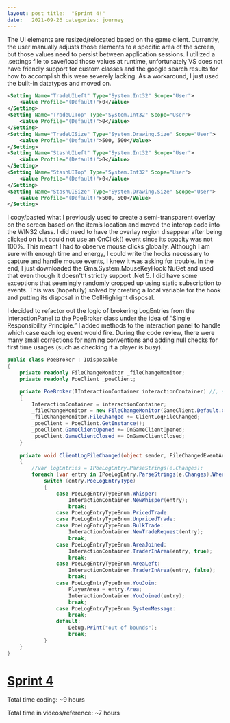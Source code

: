 ```yaml
---
layout: post title:  "Sprint 4!"
date:   2021-09-26 categories: journey
---
```

The UI elements are resized/relocated based on the game client. Currently, the user manually adjusts those elements to a
specific area of the screen, but those values need to persist between application sessions. I utilized a .settings file
to save/load those values at runtime, unfortunately VS does not have friendly support for custom classes and the google
search results for how to accomplish this were severely lacking. As a workaround, I just used the built-in datatypes and
moved on.

~~~ xml
<Setting Name="TradeUILeft" Type="System.Int32" Scope="User">
    <Value Profile="(Default)">0</Value>
</Setting>
<Setting Name="TradeUITop" Type="System.Int32" Scope="User">
    <Value Profile="(Default)">0</Value>
</Setting>
<Setting Name="TradeUISize" Type="System.Drawing.Size" Scope="User">
    <Value Profile="(Default)">500, 500</Value>
</Setting>
<Setting Name="StashUILeft" Type="System.Int32" Scope="User">
    <Value Profile="(Default)">0</Value>
</Setting>
<Setting Name="StashUITop" Type="System.Int32" Scope="User">
    <Value Profile="(Default)">0</Value>
</Setting>
<Setting Name="StashUISize" Type="System.Drawing.Size" Scope="User">
    <Value Profile="(Default)">500, 500</Value>
</Setting>
~~~

I copy/pasted what I previously used to create a semi-transparent overlay on the screen based on the item’s location and
moved the interop code into the WIN32 class. I did need to have the overlay region disappear after being clicked on but
could not use an OnClick() event since its opacity was not 100%. This meant I had to observe mouse clicks globally.
Although I am sure with enough time and energy, I could write the hooks necessary to capture and handle mouse events, I
knew it was asking for trouble. In the end, I just downloaded the Gma.System.MouseKeyHook NuGet and used that even
though it doesn't’t strictly support .Net 5. I did have some exceptions that seemingly randomly cropped up using static
subscription to events. This was (hopefully) solved by creating a local variable for the hook and putting its disposal
in the CellHighlight disposal.

I decided to refactor out the logic of brokering LogEntries from the InteractionPanel to the PoeBroker class under the
idea of “Single Responsibility Principle.” I added methods to the interaction panel to handle which case each log event
would fire. During the code review, there were many small corrections for naming conventions and adding null checks for
first time usages (such as checking if a player is busy).

~~~ csharp
public class PoeBroker : IDisposable
{
    private readonly FileChangeMonitor _fileChangeMonitor;
    private readonly PoeClient _poeClient;

    private PoeBroker(IInteractionContainer interactionContainer) //, string clientLogPath = POEPATH)
    {
        InteractionContainer = interactionContainer;
        _fileChangeMonitor = new FileChangeMonitor(GameClient.Default.ClientLogPath);
        _fileChangeMonitor.FileChanged += ClientLogFileChanged;
        _poeClient = PoeClient.GetInstance();
        _poeClient.GameClientOpened += OnGameClientOpened;
        _poeClient.GameClientClosed += OnGameClientClosed;
    }
    
    private void ClientLogFileChanged(object sender, FileChangedEventArgs e)
    {
        //var logEntries = IPoeLogEntry.ParseStrings(e.Changes);
        foreach (var entry in IPoeLogEntry.ParseStrings(e.Changes).Where(log => log.IsValid)) //logEntries)
            switch (entry.PoeLogEntryType)
            {
                case PoeLogEntryTypeEnum.Whisper:
                    InteractionContainer.NewWhisper(entry);
                    break;
                case PoeLogEntryTypeEnum.PricedTrade:
                case PoeLogEntryTypeEnum.UnpricedTrade:
                case PoeLogEntryTypeEnum.BulkTrade:
                    InteractionContainer.NewTradeRequest(entry);
                    break;
                case PoeLogEntryTypeEnum.AreaJoined:
                    InteractionContainer.TraderInArea(entry, true);
                    break;
                case PoeLogEntryTypeEnum.AreaLeft:
                    InteractionContainer.TraderInArea(entry, false);
                    break;
                case PoeLogEntryTypeEnum.YouJoin:
                    PlayerArea = entry.Area;
                    InteractionContainer.YouJoined(entry);
                    break;
                case PoeLogEntryTypeEnum.SystemMessage:
                    break;
                default:
                    Debug.Print("out of bounds");
                    break;
            }
    }
}
~~~

# [Sprint 4](https://github.com/john-winko/PoeAcolyte/commits/Sprint4)

Total time coding: ~9 hours

Total time in videos/reference: ~7 hours